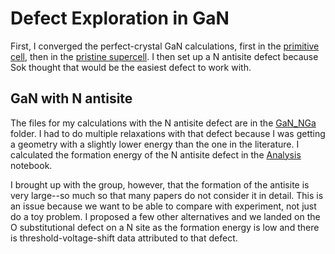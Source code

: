 # Defect Exploration in GaN

First, I converged the perfect-crystal GaN calculations, first in the [primitive cell](./GaN/primitive/), then in the [pristine supercell](./GaN/pristine/). I then set up a N antisite defect because Sok thought that would be the easiest defect to work with. 

## GaN with N antisite

The files for my calculations with the N antisite defect are in the [GaN_NGa](./GaN_NGa/) folder. I had to do multiple relaxations with that defect because I was getting a geometry with a slightly lower energy than the one in the literature. I calculated the formation energy of the N antisite defect in the [Analysis](./Analysis.ipynb) notebook. 

I brought up with the group, however, that the formation of the antisite is very large--so much so that many papers do not consider it in detail. This is an issue because we want to be able to compare with experiment, not just do a toy problem. I proposed a few other alternatives and we landed on the O substitutional defect on a N site as the formation energy is low and there is threshold-voltage-shift data attributed to that defect.


